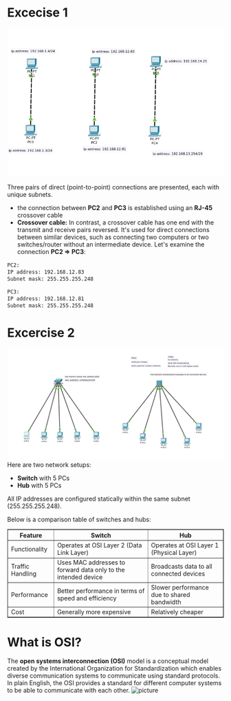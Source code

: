# Excecise 1


![picture](images/ex01.png)

Three pairs of direct (point-to-point) connections are presented, each with unique subnets. 
- the connection between **PC2** and **PC3** is established using an **RJ-45** crossover cable
- **Crossover cable:** In contrast, a crossover cable has one end with the transmit and receive pairs reversed. It's used for direct connections between similar devices, such as connecting two computers or two switches/router without an intermediate device.
Let's examine the connection **PC2 => PC3**:

```
PC2:
IP address: 192.168.12.83
Subnet mask: 255.255.255.248
```

```
PC3:
IP address: 192.168.12.81
Subnet mask: 255.255.255.248
```


# Excercise 2

![picture](images/ex02.png)
Here are two network setups:

- **Switch** with 5 PCs <br>
- **Hub** with 5 PCs <br>

All IP addresses are configured statically within the same subnet (255.255.255.248).



Below is a comparison table of switches and hubs:
<table border="1">
  <tr>
    <th>Feature</th>
    <th>Switch</th>
    <th>Hub</th>
  </tr>
  <tr>
    <td>Functionality</td>
    <td>Operates at OSI Layer 2 (Data Link Layer)</td>
    <td>Operates at OSI Layer 1 (Physical Layer)</td>
  </tr>
  <tr>
    <td>Traffic Handling</td>
    <td>Uses MAC addresses to forward data only to the intended device</td>
    <td>Broadcasts data to all connected devices</td>
  </tr>
  <tr>
    <td>Performance</td>
    <td>Better performance in terms of speed and efficiency</td>
    <td>Slower performance due to shared bandwidth</td>
  </tr>
  <tr>
    <td>Cost</td>
    <td>Generally more expensive</td>
    <td>Relatively cheaper</td>
  </tr>
</table>





# What is OSI?

The **open systems interconnection (OSI)** model is a conceptual model created by the International Organization for Standardization which enables diverse communication systems to communicate using standard protocols. In plain English, the OSI provides a standard for different computer systems to be able to communicate with each other.
![picture](https://www.imperva.com/learn/wp-content/uploads/sites/13/2020/02/OSI-7-layers.jpg)